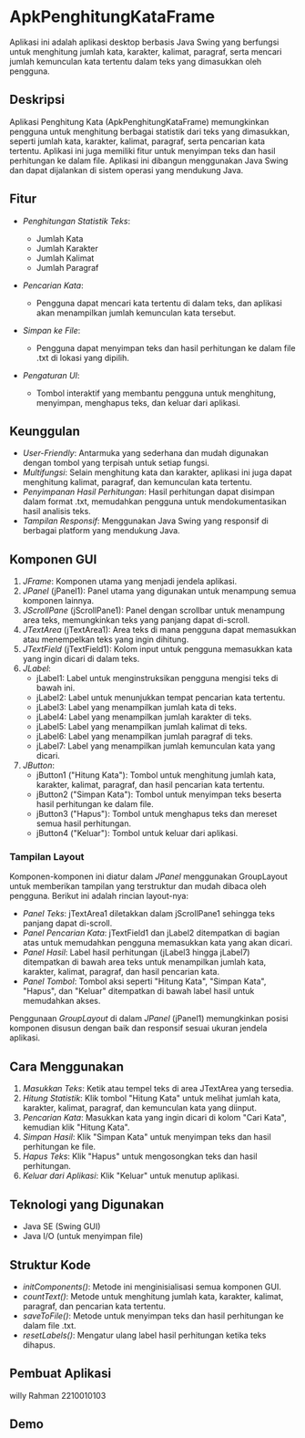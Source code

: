 # ApkPenghitungKataFrame

Aplikasi ini adalah aplikasi desktop berbasis Java Swing yang berfungsi untuk menghitung jumlah kata, karakter, kalimat, paragraf, serta mencari jumlah kemunculan kata tertentu dalam teks yang dimasukkan oleh pengguna.

## Deskripsi
Aplikasi Penghitung Kata (ApkPenghitungKataFrame) memungkinkan pengguna untuk menghitung berbagai statistik dari teks yang dimasukkan, seperti jumlah kata, karakter, kalimat, paragraf, serta pencarian kata tertentu. Aplikasi ini juga memiliki fitur untuk menyimpan teks dan hasil perhitungan ke dalam file. Aplikasi ini dibangun menggunakan Java Swing dan dapat dijalankan di sistem operasi yang mendukung Java.

## Fitur
- *Penghitungan Statistik Teks*:
  - Jumlah Kata
  - Jumlah Karakter
  - Jumlah Kalimat
  - Jumlah Paragraf

- *Pencarian Kata*:
  - Pengguna dapat mencari kata tertentu di dalam teks, dan aplikasi akan menampilkan jumlah kemunculan kata tersebut.

- *Simpan ke File*:
  - Pengguna dapat menyimpan teks dan hasil perhitungan ke dalam file .txt di lokasi yang dipilih.

- *Pengaturan UI*:
  - Tombol interaktif yang membantu pengguna untuk menghitung, menyimpan, menghapus teks, dan keluar dari aplikasi.

## Keunggulan
- *User-Friendly*: Antarmuka yang sederhana dan mudah digunakan dengan tombol yang terpisah untuk setiap fungsi.
- *Multifungsi*: Selain menghitung kata dan karakter, aplikasi ini juga dapat menghitung kalimat, paragraf, dan kemunculan kata tertentu.
- *Penyimpanan Hasil Perhitungan*: Hasil perhitungan dapat disimpan dalam format .txt, memudahkan pengguna untuk mendokumentasikan hasil analisis teks.
- *Tampilan Responsif*: Menggunakan Java Swing yang responsif di berbagai platform yang mendukung Java.

## Komponen GUI
1. *JFrame*: Komponen utama yang menjadi jendela aplikasi.
2. *JPanel* (jPanel1): Panel utama yang digunakan untuk menampung semua komponen lainnya.
3. *JScrollPane* (jScrollPane1): Panel dengan scrollbar untuk menampung area teks, memungkinkan teks yang panjang dapat di-scroll.
4. *JTextArea* (jTextArea1): Area teks di mana pengguna dapat memasukkan atau menempelkan teks yang ingin dihitung.
5. *JTextField* (jTextField1): Kolom input untuk pengguna memasukkan kata yang ingin dicari di dalam teks.
6. *JLabel*:
   - jLabel1: Label untuk menginstruksikan pengguna mengisi teks di bawah ini.
   - jLabel2: Label untuk menunjukkan tempat pencarian kata tertentu.
   - jLabel3: Label yang menampilkan jumlah kata di teks.
   - jLabel4: Label yang menampilkan jumlah karakter di teks.
   - jLabel5: Label yang menampilkan jumlah kalimat di teks.
   - jLabel6: Label yang menampilkan jumlah paragraf di teks.
   - jLabel7: Label yang menampilkan jumlah kemunculan kata yang dicari.
7. *JButton*:
   - jButton1 ("Hitung Kata"): Tombol untuk menghitung jumlah kata, karakter, kalimat, paragraf, dan hasil pencarian kata tertentu.
   - jButton2 ("Simpan Kata"): Tombol untuk menyimpan teks beserta hasil perhitungan ke dalam file.
   - jButton3 ("Hapus"): Tombol untuk menghapus teks dan mereset semua hasil perhitungan.
   - jButton4 ("Keluar"): Tombol untuk keluar dari aplikasi.

### Tampilan Layout
Komponen-komponen ini diatur dalam *JPanel* menggunakan GroupLayout untuk memberikan tampilan yang terstruktur dan mudah dibaca oleh pengguna. Berikut ini adalah rincian layout-nya:
- *Panel Teks*: jTextArea1 diletakkan dalam jScrollPane1 sehingga teks panjang dapat di-scroll.
- *Panel Pencarian Kata*: jTextField1 dan jLabel2 ditempatkan di bagian atas untuk memudahkan pengguna memasukkan kata yang akan dicari.
- *Panel Hasil*: Label hasil perhitungan (jLabel3 hingga jLabel7) ditempatkan di bawah area teks untuk menampilkan jumlah kata, karakter, kalimat, paragraf, dan hasil pencarian kata.
- *Panel Tombol*: Tombol aksi seperti "Hitung Kata", "Simpan Kata", "Hapus", dan "Keluar" ditempatkan di bawah label hasil untuk memudahkan akses.

Penggunaan *GroupLayout* di dalam *JPanel* (jPanel1) memungkinkan posisi komponen disusun dengan baik dan responsif sesuai ukuran jendela aplikasi.

## Cara Menggunakan
1. *Masukkan Teks*: Ketik atau tempel teks di area JTextArea yang tersedia.
2. *Hitung Statistik*: Klik tombol "Hitung Kata" untuk melihat jumlah kata, karakter, kalimat, paragraf, dan kemunculan kata yang diinput.
3. *Pencarian Kata*: Masukkan kata yang ingin dicari di kolom "Cari Kata", kemudian klik "Hitung Kata".
4. *Simpan Hasil*: Klik "Simpan Kata" untuk menyimpan teks dan hasil perhitungan ke file.
5. *Hapus Teks*: Klik "Hapus" untuk mengosongkan teks dan hasil perhitungan.
6. *Keluar dari Aplikasi*: Klik "Keluar" untuk menutup aplikasi.

## Teknologi yang Digunakan
- Java SE (Swing GUI)
- Java I/O (untuk menyimpan file)



## Struktur Kode
- *initComponents()*: Metode ini menginisialisasi semua komponen GUI.
- *countText()*: Metode untuk menghitung jumlah kata, karakter, kalimat, paragraf, dan pencarian kata tertentu.
- *saveToFile()*: Metode untuk menyimpan teks dan hasil perhitungan ke dalam file .txt.
- *resetLabels()*: Mengatur ulang label hasil perhitungan ketika teks dihapus.

## Pembuat Aplikasi
 willy Rahman 2210010103

## Demo


